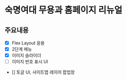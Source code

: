 # 숙명여대 무용과 홈페이지 리뉴얼

## 주요내용
- [x]  Flex Layout 응용
- [x]  2단계 메뉴
- [x]  이미지 슬라이더
- [ ]  이미지 번호 표시 UI
- []  토글 UI, 사이트맵 레이어 팝업창
